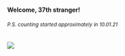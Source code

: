 #### Welcome, 37th stranger!

###### <sup>P.S. counting started approximately in 10.01.21</sup>

<img src="https://kraftwerk28.pp.ua/vcnt.png"></img>
